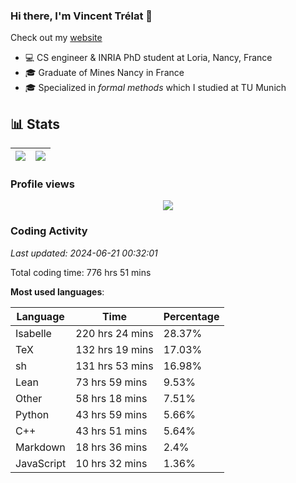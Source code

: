 ### Hi there, I'm Vincent Trélat 👋

Check out my [website](https://vtrelat.github.io)

-   💻 CS engineer & INRIA PhD student at Loria, Nancy, France
-   🎓 Graduate of Mines Nancy in France
-   🎓 Specialized in _formal methods_ which I studied at TU Munich

## 📊 **Stats**

| <img align="center" src="https://readme-stats.clckblog.space/api?username=VTrelat&show_icons=true&include_all_commits=true&theme=tokyonight&hide_border=true" /> | <img align="center" src="https://readme-stats.clckblog.space/api/top-langs/?username=VTrelat&layout=compact&theme=tokyonight&hide_border=true" /> |
| ---------------------------------------------------------------------------------------------------------------------------------------------------------------- | ------------------------------------------------------------------------------------------------------------------------------------------------- |

### Profile views

<p align="center">
 <img src="https://profile-counter.glitch.me/VTrelat/count.svg" />
</p>

<!--automations-->
### Coding Activity
_Last updated: 2024-06-21 00:32:01_

Total coding time: 776 hrs 51 mins

**Most used languages**:

| Language | Time | Percentage |
| ------------- | ------------- | ------------- |
| Isabelle | 220 hrs 24 mins | 28.37% |
| TeX | 132 hrs 19 mins | 17.03% |
| sh | 131 hrs 53 mins | 16.98% |
| Lean | 73 hrs 59 mins | 9.53% |
| Other | 58 hrs 18 mins | 7.51% |
| Python | 43 hrs 59 mins | 5.66% |
| C++ | 43 hrs 51 mins | 5.64% |
| Markdown | 18 hrs 36 mins | 2.4% |
| JavaScript | 10 hrs 32 mins | 1.36% |

